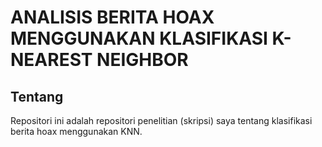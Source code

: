 # ANALISIS BERITA HOAX MENGGUNAKAN KLASIFIKASI K-NEAREST NEIGHBOR 

## Tentang
Repositori ini adalah repositori penelitian (skripsi) saya tentang klasifikasi berita hoax menggunakan KNN. 